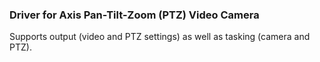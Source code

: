 ### Driver for Axis Pan-Tilt-Zoom (PTZ) Video Camera
Supports output (video and PTZ settings) as well as tasking (camera and PTZ).
